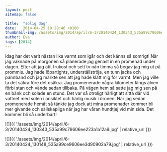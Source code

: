 ```yaml
---
layout: post
sitemap: false

title:  "solig dag"
date:   2014-04-25 19:28:46 +0100
thumbnail-img: /assets/img/2014/april/6-3/20140424_130343_535a99c79606ee223a1a12a9.jpg
author: Eva
tags: [2014]
---
```


Idag har det varit nästan lika varmt som igår och det känns så somrigt! När jag vaknade på morgonen så planerade jag genast in en promenad under dagen. Efter att jag ätit frukost och sett tv nån timma så begav jag mig ut på prommis. Jag hade löpartights, underställströja, en tunn jacka och pannband och jag märkte sen att jag hade klätt mig för varmt. Men jag ville ta det säkra före det osäkra. Jag promenerade några kilometer längs älven förbi stan och vände sedan tillbaka. På vägen hem så satte jag mig sen på en bänk och solade en stund. Det var så otroligt härligt att sitta där vid vattnet med solen i ansiktet och härlig musik i öronen. När jag sedan promenerade hemåt så tänkte jag dock att mina promenader kommer bli mer givande och sällskapliga när jag har våran hundtjej vid min sida. Det kommer bli så underbart!

![]({{ '/assets/img/2014/april/6-3/20140424_130343_535a99c79606ee223a1a12a9.jpg'  | relative_url }})

![]({{ '/assets/img/2014/april/6-3/20140424_130148_535a99ce9606ee3d90902a79.jpg'  | relative_url }})

